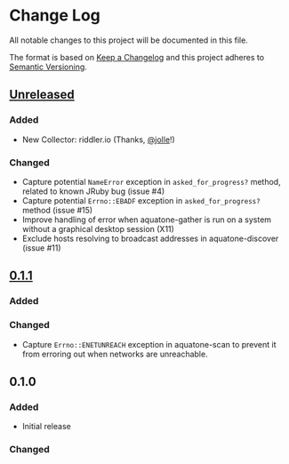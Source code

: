 # Change Log
All notable changes to this project will be documented in this file.

The format is based on [Keep a Changelog](http://keepachangelog.com/)
and this project adheres to [Semantic Versioning](http://semver.org/).

## [Unreleased]
### Added
 - New Collector: riddler.io (Thanks, [@jolle](https://github.com/jolle)!)

### Changed
 - Capture potential `NameError` exception in `asked_for_progress?` method,
   related to known JRuby bug (issue #4)
 - Capture potential `Errno::EBADF` exception in `asked_for_progress?` method (issue #15)
 - Improve handling of error when aquatone-gather is run on a system without a graphical desktop session (X11)
 - Exclude hosts resolving to broadcast addresses in aquatone-discover (issue #11)


## [0.1.1]
### Added

### Changed
- Capture `Errno::ENETUNREACH` exception in aquatone-scan to prevent it from
  erroring out when networks are unreachable.

## 0.1.0
### Added
- Initial release

### Changed

[Unreleased]: https://github.com/michenriksen/aquatone/compare/v0.1.1...HEAD
[0.1.1]: https://github.com/michenriksen/aquatone/compare/v0.1.0...v0.1.1
